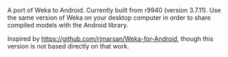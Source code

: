 A port of Weka to Android. Currently built from r9940 (version 3.7.11). Use the same version of Weka on your desktop computer in order to share compiled models with the Android library.

Inspired by https://github.com/rjmarsan/Weka-for-Android, though this version is not based directly on that work.
